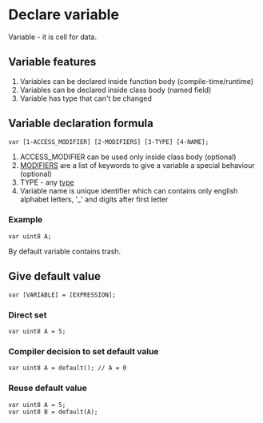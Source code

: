 # Declare variable

Variable - it is cell for data.



## Variable features

1. Variables can be declared inside function body (compile-time/runtime)
2. Variables can be declared inside class body (named field)
3. Variable has type that can't be changed



## Variable declaration formula

```
var [1-ACCESS_MODIFIER] [2-MODIFIERS] [3-TYPE] [4-NAME];
```
1. ACCESS_MODIFIER can be used only inside class body (optional)
2. [MODIFIERS](04-VariableModifiers.md) are a list of keywords to give a variable a special behaviour (optional)
3. TYPE - any [type](../2-Types/01-Types.md)
4. Variable name is unique identifier which can contains only english alphabet letters, '_' and digits after first letter

### Example

```
var uint8 A;
```
By default variable contains trash.



## Give default value

```
var [VARIABLE] = [EXPRESSION];
```

### Direct set

```
var uint8 A = 5;
```

### Compiler decision to set default value

```
var uint8 A = default(); // A = 0
```

### Reuse default value

```
var uint8 A = 5;
var uint8 B = default(A);
```
